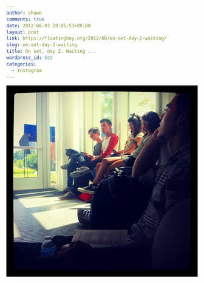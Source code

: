 ```yaml
---
author: shawn
comments: true
date: 2012-08-03 20:05:53+00:00
layout: post
link: https://floatingboy.org/2012/08/on-set-day-2-waiting/
slug: on-set-day-2-waiting
title: On set, day 2. Waiting ...
wordpress_id: 522
categories:
  - Instagram
---
```


![On set, day 2. Waiting ...](/assets/media/2012/08/bb956becdda411e18a2e22000a1e8b88_7.jpg)
